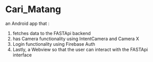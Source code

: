 # Cari_Matang

an Android app that :
1. fetches data to the FASTApi backend
2. has Camera functionality using IntentCamera and Camera X
3. Login functionality using Firebase Auth
4. Lastly, a Webview so that the user can interact with the FASTApi interface

